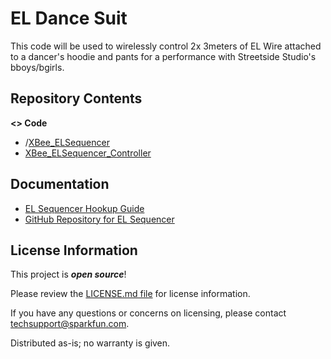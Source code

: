 # EL Dance Suit

This code will be used to wirelessly control 2x 3meters of EL Wire attached to a dancer's hoodie and pants
for a performance with Streetside Studio's bboys/bgirls.

Repository Contents
-------------------
**<> Code**
- /[XBee_ELSequencer](https://github.com/bboyho/ELDanceSuit/blob/master/Arduino/EL_XBeeWirelessControl/XBee_ELSequencer/XBee_ELSequencer.ino)
- [XBee_ELSequencer_Controller](https://github.com/bboyho/ELDanceSuit/tree/master/Arduino/EL_XBeeWirelessControl/XBee_ELSequencer_Controller)

Documentation
-------------------

* [EL Sequencer Hookup Guide](https://learn.sparkfun.com/tutorials/el-sequencerescudo-dos-hookup-guide)
* [GitHub Repository for EL Sequencer](https://github.com/sparkfun/EL_Sequencer/tree/master)


License Information
-------------------

This project is _**open source**_! 

Please review the [LICENSE.md file](https://github.com/bboyho/ELSuit/blob/master/LICENSE.md) for license information. 

If you have any questions or concerns on licensing, please contact techsupport@sparkfun.com.

Distributed as-is; no warranty is given.
